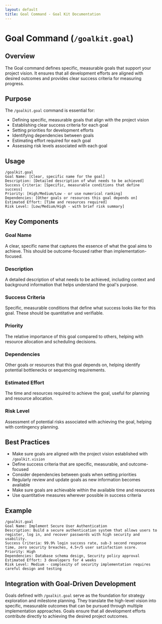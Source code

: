 ```yaml
---
layout: default
title: Goal Command - Goal Kit Documentation
---
```


# Goal Command (`/goalkit.goal`)

## Overview

The Goal command defines specific, measurable goals that support your project vision. It ensures that all development efforts are aligned with desired outcomes and provides clear success criteria for measuring progress.

## Purpose

The `/goalkit.goal` command is essential for:

- Defining specific, measurable goals that align with the project vision
- Establishing clear success criteria for each goal
- Setting priorities for development efforts
- Identifying dependencies between goals
- Estimating effort required for each goal
- Assessing risk levels associated with each goal

## Usage

```
/goalkit.goal
Goal Name: [Clear, specific name for the goal]
Description: [Detailed description of what needs to be achieved]
Success Criteria: [Specific, measurable conditions that define success]
Priority: [High/Medium/Low - or use numerical ranking]
Dependencies: [Other goals or resources this goal depends on]
Estimated Effort: [Time and resources required]
Risk Level: [Low/Medium/High - with brief risk summary]
```

## Key Components

### Goal Name
A clear, specific name that captures the essence of what the goal aims to achieve. This should be outcome-focused rather than implementation-focused.

### Description
A detailed description of what needs to be achieved, including context and background information that helps understand the goal's purpose.

### Success Criteria
Specific, measurable conditions that define what success looks like for this goal. These should be quantitative and verifiable.

### Priority
The relative importance of this goal compared to others, helping with resource allocation and scheduling decisions.

### Dependencies
Other goals or resources that this goal depends on, helping identify potential bottlenecks or sequencing requirements.

### Estimated Effort
The time and resources required to achieve the goal, useful for planning and resource allocation.

### Risk Level
Assessment of potential risks associated with achieving the goal, helping with contingency planning.

## Best Practices

- Make sure goals are aligned with the project vision established with `/goalkit.vision`
- Define success criteria that are specific, measurable, and outcome-focused
- Consider dependencies between goals when setting priorities
- Regularly review and update goals as new information becomes available
- Make sure goals are achievable within the available time and resources
- Use quantitative measures wherever possible in success criteria

## Example

```
/goalkit.goal
Goal Name: Implement Secure User Authentication
Description: Build a secure authentication system that allows users to register, log in, and recover passwords with high security and usability.
Success Criteria: 99.9% login success rate, sub-3 second response time, zero security breaches, 4.5+/5 user satisfaction score.
Priority: High
Dependencies: Database schema design, Security policy approval
Estimated Effort: 3 developers for 4 weeks
Risk Level: Medium - complexity of security implementation requires careful design and testing
```

## Integration with Goal-Driven Development

Goals defined with `/goalkit.goal` serve as the foundation for strategy exploration and milestone planning. They translate the high-level vision into specific, measurable outcomes that can be pursued through multiple implementation approaches. Goals ensure that all development efforts contribute directly to achieving the desired project outcomes.